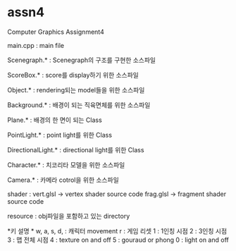# assn4
Computer Graphics Assignment4

main.cpp : main file

Scenegraph.* : Scenegraph의 구조를 구현한 소스파일

ScoreBox.* : score를 display하기 위한 소스파일

Object.* : rendering되는 model들을 위한 소스파일

Background.* : 배경이 되는 직육면체를 위한 소스파일

Plane.* : 배경의 한 면이 되는 Class

PointLight.* : point light를 위한 Class

DirectionalLight.* : directional light를 위한 Class

Character.* : 치코리타 모델을 위한 소스파일

Camera.* : 카메라 cotrol을 위한 소스파일

shader : vert.glsl -> vertex shader source code
	 frag.glsl -> fragment shader source code

resource :  obj파일을 포함하고 있는 directory

*키 설명 *
w, a, s, d, : 캐릭터 movement
r : 게임 리셋
1 : 1인칭 시점
2 : 3인칭 시점
3 : 맵 전체 시점
4 : texture on and off
5 : gouraud or phong
0 : light on and off
